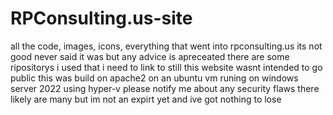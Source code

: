# RPConsulting.us-site
all the code, images, icons, everything that went into rpconsulting.us its not good never said it was but any advice is apreceated 
there are some ripositorys i used that i need to link to still this website wasnt intended to go public 
this was build on apache2 on an ubuntu vm runing on windows server 2022 using hyper-v 
please notify me about any security flaws there likely are many but im not an expirt yet and ive got nothing to lose
